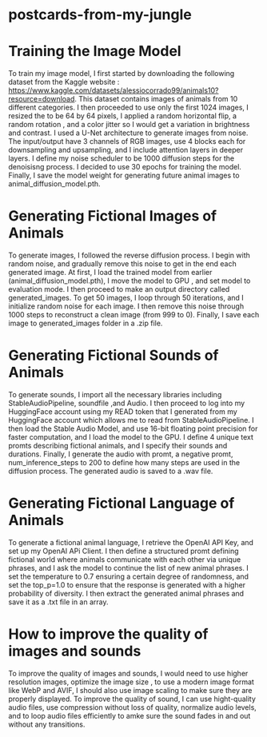 # postcards-from-my-jungle

# Training the Image Model

To train my image model, I first started by downloading the following dataset from the Kaggle website : https://www.kaggle.com/datasets/alessiocorrado99/animals10?resource=download. This dataset contains images of animals from 10 different categories. I then proceeded to use only the first 1024 images, I resized the to be 64 by 64 pixels, I applied a random horizontal flip, a random rotation , and a color jitter so I would get a variation in brightness and contrast. I used a U-Net architecture to generate images from noise. The input/output have 3 channels of RGB images, use 4 blocks each for downsampling and upsampling, and I include attention layers in deeper layers. I define my noise scheduler to be 1000 diffusion steps for the denoisisng process. I decided to use 30 epochs for training the model. Finally, I save the model weight for generating future animal images to animal_diffusion_model.pth.

# Generating Fictional Images of Animals

To generate images, I followed the reverse diffusion process. I begin with random noise, and gradually remove this noise to get in the end each generated image. At first, I load the trained model from earlier (animal_diffusion_model.pth), I move the model to GPU , and set model to evaluation mode. I then proceed to make an output directory called generated_images. To get 50 images, I loop through 50 iterations, and I initialize random noise for each image. I then remove this noise through 1000 steps to reconstruct a clean image (from 999 to 0). Finally, I save each image to generated_images folder in a .zip file.

# Generating Fictional Sounds of Animals

To generate sounds, I import all the necessary libraries including StableAudioPipeline, soundfile ,and Audio. I then proceed to log into my HuggingFace account using
my READ token that I generated from my HuggingFace account which allows me to read from StableAudioPipeline. I then load the Stable Audio Model, and use 16-bit 
floating point precision for faster computation, and I load the model to the GPU. I define 4 unique text promts describing fictional animals, and I specify their sounds and durations. Finally, I generate the audio with promt, a negative promt, num_inference_steps to 200 to define how many steps are used in the diffusion process. The generated audio is saved to a .wav file.

# Generating Fictional Language of Animals

To generate a fictional animal language, I retrieve the OpenAI API Key, and set up my OpenAI APi Client. I then define a structured promt defining fictional world 
where animals communicate with each other via unique phrases, and I ask the model to continue the list of new animal phrases. I set the temperature to 0.7 ensuring a certain degree of randomness, and set the top_p=1.0 to ensure that the response is generated with a higher probability of diversity. I then extract the generated animal phrases and save it as a .txt file in an array.

# How to improve the quality of images and sounds

To improve the quality of images and sounds, I would need to use higher resolution images, optimize the image size , to use a modern image format like WebP and AVIF, I should also use image scaling to make sure they are properly displayed. To improve the quality of sound, I can use hight-quality audio files, use
compression without loss of quality, normalize audio levels, and to loop audio files efficiently to amke sure the sound fades in and out without any transitions.